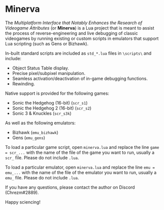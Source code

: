 # Minerva

The *Multiplatform Interface that Notably Enhances the Research of Videogame Attributes* (or **Minerva**) is a Lua project that is meant to assist the process of reverse-engineering and live debugging of classic videogames by running existing or custom scripts in emulators that support Lua scripting (such as Gens or Bizhawk). 

In-built standard scripts are included as `std_*.lua` files in `\scripts\` and include:
* Object Status Table display.
* Precise pixel/subpixel manipulation.
* Seamless activation/deactivation of in-game debugging functions.
* Rewinding.

Native support is provided for the following games:
* Sonic the Hedgehog (16-bit) (`scr_s1`)
* Sonic the Hedgehog 2 (16-bit) (`scr_s2`)
* Sonic 3 & Knuckles (`scr_s3k`)

As well as the following emulators:
* Bizhawk (`emu_bizhawk`)
* Gens (`emu_gens`)

To load a particular game script, open `minerva.lua` and replace the line `game = scr_...` with the name of the file of the game you want to run, usually a `scr_` file. Please do not include `.lua`.

To load a particular emulator, open `minerva.lua` and replace the line `emu = emu_...` with the name of the file of the emulator you want to run, usually a `emu_` file. Please do not include `.lua`.

If you have any questions, please contact the author on Discord (Chrezm#2889).

Happy sciencing!